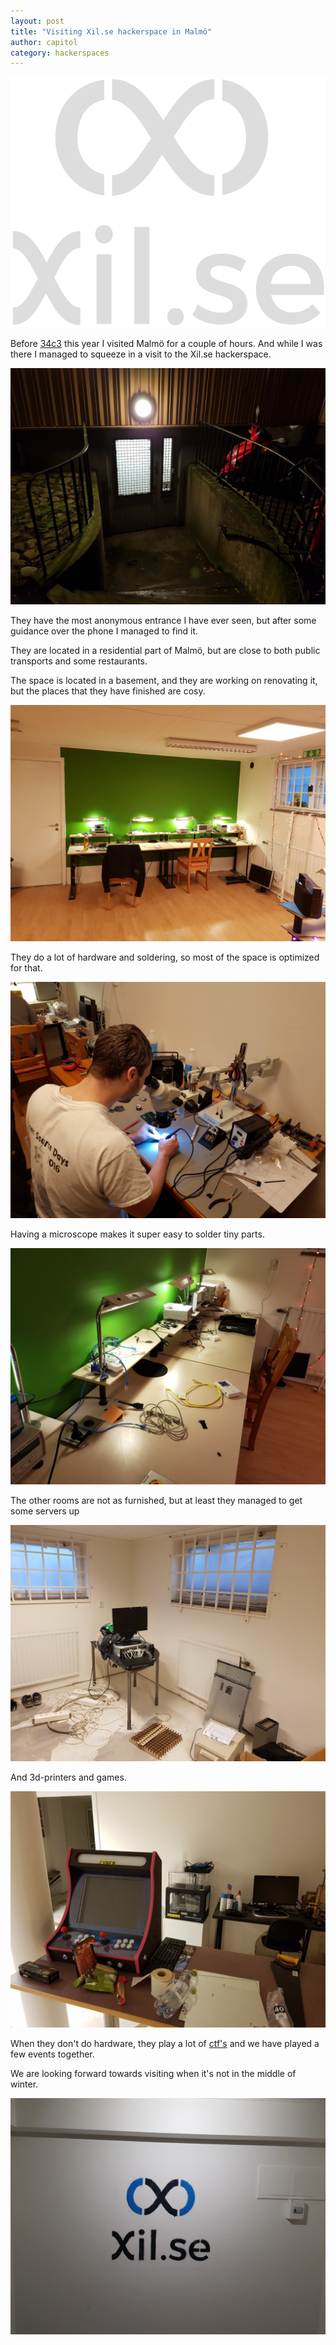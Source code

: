 ```yaml
---
layout: post
title: "Visiting Xil.se hackerspace in Malmö"
author: capitol
category: hackerspaces
---
```

![logo](/images/xil.se/xil-logo.png)

Before [34c3](https://events.ccc.de/congress/2017/wiki/index.php/Main_Page) this year I visited
Malmö for a couple of hours. And while I was there I managed to squeeze in a visit to the Xil.se
hackerspace.

![entrance](/images/xil.se/entrance.jpg)

They have the most anonymous entrance I have ever seen, but after some guidance over the phone
I managed to find it.

They are located in a residential part of Malmö, but are close to both public transports and some
restaurants.

The space is located in a basement, and they are working on renovating it, but the places
that they have finished are cosy.

![main_workbench1](/images/xil.se/main_workbench1.jpg)

They do a lot of hardware and soldering, so most of the space is optimized for that.

![solder_station](/images/xil.se/solder_station.jpg)

Having a microscope makes it super easy to solder tiny parts.

![main_workbench2](/images/xil.se/main_workbench2.jpg)

The other rooms are not as furnished, but at least they managed to get some servers up 

![work-in-progress](/images/xil.se/work-in-progress.jpg)

And 3d-printers and games.

![workbench](/images/xil.se/workbench.jpg)

When they don't do hardware, they play a lot of [ctf's](https://ctftime.org/team/21671) and
we have played a few events together.

We are looking forward towards visiting when it's not in the middle of winter.

![real-logo](/images/xil.se/real-logo.jpg)
